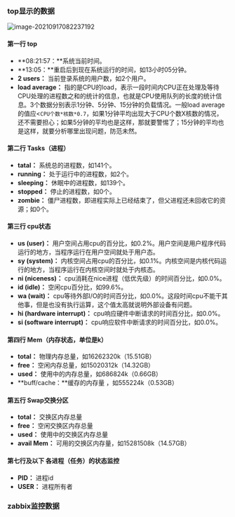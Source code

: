 ### top显示的数据

 ![image-20210917082237192](C:\Users\lichan\AppData\Roaming\Typora\typora-user-images\image-20210917082237192.png)

#### 第一行 top

- **08:21:57：**系统当前时间。
- **13:05：**重启后到现在系统运行的时间，如13小时05分钟。
- **2 users：** 当前登录系统的用户数，如2个用户。
- **load average：** 指的是CPU的load，表示一段时间内CPU正在处理及等待CPU处理的进程数之和的统计的信息，也就是CPU使用队列的长度的统计信息。3个数据分别表示1分钟、5分钟、15分钟的负载情况。一般load average的值应<`CPU个数*核数*0.7`，如果1分钟平均出现大于CPU个数X核数的情况，还不需要担心；如果5分钟的平均也是这样，那就要警惕了；15分钟的平均也是这样，就要分析哪里出现问题，防范未然。

#### 第二行 Tasks（进程）

- **tatal：** 系统总的进程数，如141个。
- **running：** 处于运行中的进程数，如2个。
- **sleeping：** 休眠中的进程数，如139个。
- **stopped：** 停止的进程数，如0个。
- **zombie：** 僵尸进程数，即进程实际上已经结束了，但父进程还未回收它的资源；如0个。

#### 第三行 cpu状态

- **us (user)：** 用户空间占用cpu的百分比，如0.2%。用户空间是用户程序代码运行的地方，当程序运行在用户空间就处于用户态。
- **sy (system)：** 内核空间占用cpu的百分比，如0.1%。内核空间是内核代码运行的地方，当程序运行在内核空间时就处于内核态。
- **ni (niceness)：** cpu消耗在nice进程（低优先级）的时间百分比，如0.0%。
- **id (idle)：** 空闲cpu百分比，如99.6%。
- **wa (wait)：** cpu等待外部I/O的时间百分比，如0.0%。这段时间cpu不能干其他事，但是也没有执行运算，这个值太高就说明外部设备有问题。
- **hi (hardware interrupt)：** cpu响应硬件中断请求的时间百分比，如0.0%。
- **si (software interrupt)：** cpu响应软件中断请求的时间百分比，如0.0%。

#### 第四行 Mem（内存状态，单位是k）

- **total：** 物理内存总量，如16262320k（15.51GB）
- **free：** 空闲内存总量，如15020312k（14.32GB）
- **used：** 使用中的内存总量，如686824k（0.66GB）
- **buff/cache：**缓存的内存量 ，如555224k（0.53GB）

#### 第五行 Swap交换分区

- **total：** 交换区内存总量
- **free：** 空闲交换区内存总量
- **used：** 使用中的交换区内存总量
- **avail Mem：** 可用的交换区内存量，如15281508k（14.57GB）

#### 第七行及以下 各进程（任务）的状态监控

- **PID：** 进程id
- **USER：** 进程所有者

### zabbix监控数据





